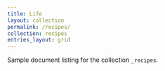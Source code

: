 ```yaml
---
title: Life
layout: collection
permalink: /recipes/
collection: recipes
entries_layout: grid
---
```


Sample document listing for the collection `_recipes`.
